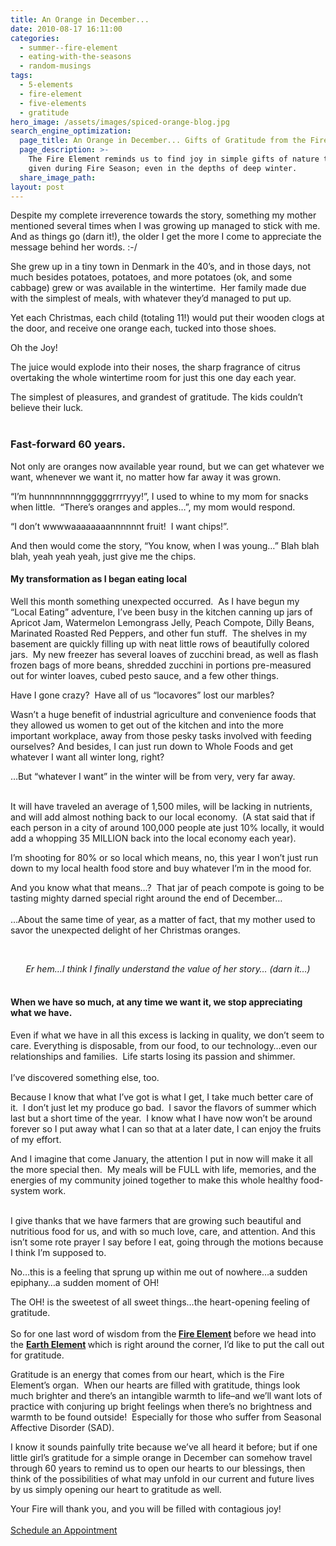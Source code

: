 ```yaml
---
title: An Orange in December...
date: 2010-08-17 16:11:00
categories:
  - summer--fire-element
  - eating-with-the-seasons
  - random-musings
tags:
  - 5-elements
  - fire-element
  - five-elements
  - gratitude
hero_image: /assets/images/spiced-orange-blog.jpg
search_engine_optimization:
  page_title: An Orange in December... Gifts of Gratitude from the Fire Element
  page_description: >-
    The Fire Element reminds us to find joy in simple gifts of nature that are
    given during Fire Season; even in the depths of deep winter.
  share_image_path:
layout: post
---
```


Despite my complete irreverence towards the story, something my mother mentioned several times when I was growing up managed to stick with me. And as things go (darn it!), the older I get the more I come to appreciate the message behind her words. :-/

She grew up in a tiny town in Denmark in the 40’s, and in those days, not much besides potatoes, potatoes, and more potatoes (ok, and some cabbage) grew or was available in the wintertime.&nbsp; Her family made due with the simplest of meals, with whatever they’d managed to put up.

Yet each Christmas, each child (totaling 11!) would put their wooden clogs at the door, and receive one orange each, tucked into those shoes.

Oh the Joy!

The juice would explode into their noses, the sharp fragrance of citrus overtaking the whole wintertime room for just this one day each year.

<div>The simplest of pleasures, and grandest of gratitude. The kids couldn&rsquo;t believe their luck.</div>

<div>&nbsp;</div>

### Fast-forward 60 years.

Not only are oranges now available year round, but we can get whatever we want, whenever we want it, no matter how far away it was grown.

“I’m hunnnnnnnnngggggrrrryyy!”, I used to whine to my mom for snacks when little.&nbsp; “There’s oranges and apples…”, my mom would respond.&nbsp;

“I don’t wwwwaaaaaaaannnnnnt fruit!&nbsp; I want chips!”.

And then would come the story, “You know, when I was young…” Blah blah blah, yeah yeah yeah, just give me the chips.

#### **My transformation as I began eating local**

Well this month something unexpected occurred.&nbsp; As I have begun my “Local Eating” adventure, I’ve been busy in the kitchen canning up jars of Apricot Jam, Watermelon Lemongrass Jelly, Peach Compote, Dilly Beans, Marinated Roasted Red Peppers, and other fun stuff.&nbsp; The shelves in my basement are quickly filling up with neat little rows of beautifully colored jars.&nbsp; My new freezer has several loaves of zucchini bread, as well as flash frozen bags of more beans, shredded zucchini in portions pre-measured out for winter loaves, cubed pesto sauce, and a few other things.

Have I gone crazy?&nbsp; Have all of us “locavores” lost our marbles?

Wasn’t a huge benefit of industrial agriculture and convenience foods that they allowed us women to get out of the kitchen and into the more important workplace, away from those pesky tasks involved with feeding ourselves? And besides, I can just run down to Whole Foods and get whatever I want all winter long, right?

<div>&hellip;But &ldquo;whatever I want&rdquo; in the winter will be from very, very far away.</div>

<div>&nbsp;</div>

It will have traveled an average of 1,500 miles, will be lacking in nutrients, and will add almost nothing back to our local economy.&nbsp; (A stat said that if each person in a city of around 100,000 people ate just 10% locally, it would add a whopping 35 MILLION back into the local economy each year).

I’m shooting for 80% or so local which means, no, this year I won’t just run down to my local health food store and buy whatever I’m in the mood for.

<div>And you know what that means&hellip;?&nbsp; That jar of peach compote is going to be tasting mighty darned special right around the end of December&hellip;</div>

<div><br />&hellip;About the same time of year, as a matter of fact, that my mother used to savor the unexpected delight of her Christmas oranges.</div>

&nbsp;

<div style="text-align: center;"><em>Er hem&hellip;I think I finally understand the value of her story&hellip; (darn it&hellip;)</em></div>

#### <br>When we have so much, at any time we want it, we stop appreciating what we have.

Even if what we have in all this excess is lacking in quality, we don’t seem to care. Everything is disposable, from our food, to our technology…even our relationships and families.&nbsp; Life starts losing its passion and shimmer.<br><br>I’ve discovered something else, too.&nbsp;

Because I know that what I’ve got is what I get, I take much better care of it.&nbsp; I don’t just let my produce go bad.&nbsp; I savor the flavors of summer which last but a short time of the year.&nbsp; I know what I have now won’t be around forever so I put away what I can so that at a later date, I can enjoy the fruits of my effort.

<div>And I imagine that come January, the attention I put in now will make it all the more special then.&nbsp; My meals will be FULL with life, memories, and the energies of my community joined together to make this whole healthy food-system work.</div>

<div>&nbsp;</div>

I give thanks that we have farmers that are growing such beautiful and nutritious food for us, and with so much love, care, and attention. And this isn’t some rote prayer I say before I eat, going through the motions because I think I’m supposed to.&nbsp;

No…this is a feeling that sprung up within me out of nowhere…a sudden epiphany…a sudden moment of OH!

<div>The OH! is the sweetest of all sweet things&hellip;the heart-opening feeling of gratitude.</div>

<div>&nbsp;</div>

<div>So for one last word of wisdom from the<strong> <a href="/2018/03/15/ready-set-wood-season-tips-for-staying-balanced-in-spring/2017/05/27/out-of-the-wood-and-into-the-fire-tips-for-keeping-your-fire-element-balanced-this-summer/">Fire Element</a> </strong>before we head into the <strong><a href="/2011/09/07/out-of-the-fire-and-deep-into-earth-use-earths-bounty-to-build-up-your-qi-as-we-head-into-earth-element-season/">Earth Element</a> </strong>which is right around the corner, I&rsquo;d like to put the call out for gratitude.</div>

Gratitude is an energy that comes from our heart, which is the Fire Element’s organ.&nbsp; When our hearts are filled with gratitude, things look much brighter and there’s an intangible warmth to life–and we’ll want lots of practice with conjuring up bright feelings when there’s no brightness and warmth to be found outside!&nbsp; Especially for those who suffer from Seasonal Affective Disorder (SAD).

I know it sounds painfully trite because we’ve all heard it before; but if one little girl’s gratitude for a simple orange in December can somehow travel through 60 years to remind us to open our hearts to our blessings, then think of the possibilities of what may unfold in our current and future lives by us simply opening our heart to gratitude as well.

<div>Your Fire will thank you, and you will be filled with contagious joy!</div>

<div>&nbsp;</div>

<div class="align-to-center"><a class="call-to-action" data-cms-editor-link-style="undefined" href="/make-an-appointment/">Schedule an Appointment</a></div>